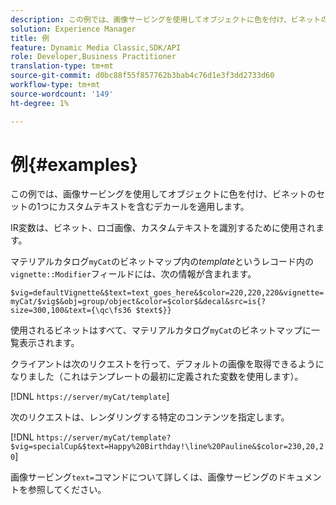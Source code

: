 ```yaml
---
description: この例では、画像サービングを使用してオブジェクトに色を付け、ビネットのセットの1つにカスタムテキストを含むデカールを適用します。
solution: Experience Manager
title: 例
feature: Dynamic Media Classic,SDK/API
role: Developer,Business Practitioner
translation-type: tm+mt
source-git-commit: d0bc88f55f857762b3bab4c76d1e3f3dd2733d60
workflow-type: tm+mt
source-wordcount: '149'
ht-degree: 1%

---
```



# 例{#examples}

この例では、画像サービングを使用してオブジェクトに色を付け、ビネットのセットの1つにカスタムテキストを含むデカールを適用します。

IR変数は、ビネット、ロゴ画像、カスタムテキストを識別するために使用されます。

マテリアルカタログ`myCat`のビネットマップ内の&#x200B;*template*&#x200B;というレコード内の`vignette::Modifier`フィールドには、次の情報が含まれます。

`$vig=defaultVignette&$text=text_goes_here&$color=220,220,220&vignette=myCat/$vig$&obj=group/object&color=$color$&decal&src=is{?size=300,100&text={\qc\fs36 $text$}}`

使用されるビネットはすべて、マテリアルカタログ`myCat`のビネットマップに一覧表示されます。

クライアントは次のリクエストを行って、デフォルトの画像を取得できるようになりました（これはテンプレートの最初に定義された変数を使用します）。

[!DNL `https://server/myCat/template`]

次のリクエストは、レンダリングする特定のコンテンツを指定します。

[!DNL `https://server/myCat/template?$vig=specialCup&$text=Happy%20Birthday!\line%20Pauline&$color=230,20,20`]

画像サービング`text=`コマンドについて詳しくは、画像サービングのドキュメントを参照してください。
